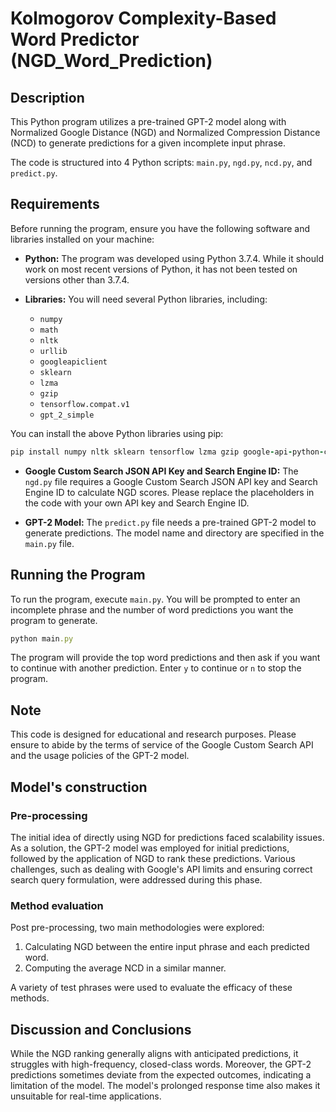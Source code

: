 # Kolmogorov Complexity-Based Word Predictor (NGD_Word_Prediction)

## Description

This Python program utilizes a pre-trained GPT-2 model along with Normalized Google Distance (NGD) and Normalized Compression Distance (NCD) to generate predictions for a given incomplete input phrase.

The code is structured into 4 Python scripts: `main.py`, `ngd.py`, `ncd.py`, and `predict.py`.

## Requirements

Before running the program, ensure you have the following software and libraries installed on your machine:

- **Python:** The program was developed using Python 3.7.4. While it should work on most recent versions of Python, it has not been tested on versions other than 3.7.4.

- **Libraries:** You will need several Python libraries, including:
  - `numpy`
  - `math`
  - `nltk`
  - `urllib`
  - `googleapiclient`
  - `sklearn`
  - `lzma`
  - `gzip`
  - `tensorflow.compat.v1`
  - `gpt_2_simple`

You can install the above Python libraries using pip:

```ruby
pip install numpy nltk sklearn tensorflow lzma gzip google-api-python-client google-auth google-auth-httplib2 google-auth-oauthlib gpt-2-simple
```

- **Google Custom Search JSON API Key and Search Engine ID:** The `ngd.py` file requires a Google Custom Search JSON API key and Search Engine ID to calculate NGD scores. Please replace the placeholders in the code with your own API key and Search Engine ID.

- **GPT-2 Model:** The `predict.py` file needs a pre-trained GPT-2 model to generate predictions. The model name and directory are specified in the `main.py` file.

## Running the Program

To run the program, execute `main.py`. You will be prompted to enter an incomplete phrase and the number of word predictions you want the program to generate.

```ruby	
python main.py
```

The program will provide the top word predictions and then ask if you want to continue with another prediction. Enter `y` to continue or `n` to stop the program. 

## Note 

This code is designed for educational and research purposes. Please ensure to abide by the terms of service of the Google Custom Search API and the usage policies of the GPT-2 model.

## Model's construction

### Pre-processing

The initial idea of directly using NGD for predictions faced scalability issues. As a solution, the GPT-2 model was employed for initial predictions, followed by the application of NGD to rank these predictions. Various challenges, such as dealing with Google's API limits and ensuring correct search query formulation, were addressed during this phase.

### Method evaluation

Post pre-processing, two main methodologies were explored:

1. Calculating NGD between the entire input phrase and each predicted word.
2. Computing the average NCD in a similar manner.

A variety of test phrases were used to evaluate the efficacy of these methods.

## Discussion and Conclusions

While the NGD ranking generally aligns with anticipated predictions, it struggles with high-frequency, closed-class words. Moreover, the GPT-2 predictions sometimes deviate from the expected outcomes, indicating a limitation of the model. The model's prolonged response time also makes it unsuitable for real-time applications.


